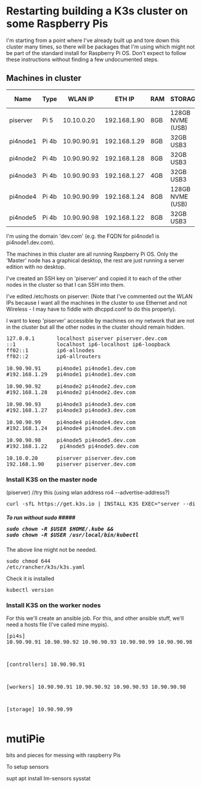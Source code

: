 # Restarting building a K3s cluster on some Raspberry Pis #

I'm starting from a point where I've already built up and tore down this cluster many times, so there will be packages that
I'm using which might not be part of the standard install for Raspberry Pi OS. Don't expect to follow these instructions 
without finding a few undocumented steps.

## Machines in cluster ##
| Name | Type | WLAN IP | ETH IP | RAM | STORAGE | BOOT MEDIA | EXTRAS | ROLE |
| - | - | - | - | - | - | - | - | - |
| piserver | Pi 5 | 10.10.0.20 | 192.168.1.90 | 8GB | 128GB NVME (USB) | | Hailo8 | Master |
| pi4node1 | Pi 4b | 10.90.90.91 | 192.168.1.29 | 8GB | 32GB USB3 | 128GB MicroSD | | Worker |
| pi4node2 | Pi 4b | 10.90.90.92 | 192.168.1.28 | 8GB | 32GB USB3 | 128GB MicroSD | | Worker |
| pi4node3 | Pi 4b | 10.90.90.93 | 192.168.1.27 | 4GB | 32GB USB3 | 128GB MicroSD | | Worker |
| pi4node4 | Pi 4b | 10.90.90.99 | 192.168.1.24 | 8GB | 128GB NVME (USB) | | | Backup |
| pi4node5 | Pi 4b | 10.90.90.98 | 192.168.1.22 | 8GB | 32GB USB3 | 128GB MicroSD | 7 Inch LCD | Worker |

I'm using the domain 'dev.com' (e.g. the FQDN for pi4node1 is pi4node1.dev.com).

The machines in this cluster are all running Raspberry Pi OS. Only the 'Master' node has a graphical desktop, the rest are just running a server edition with no desktop.

I've created an SSH key on 'piserver' and copied it to each of the other nodes in the cluster so that I can SSH into them.

I've edited /etc/hosts on piserver: (Note that I've commented out the WLAN IPs because I want all the machines in the cluster to use Ethernet and not Wireless - I may have to fiddle with dhcppd.conf to do this properly). 

I want to keep 'piserver' accessible by machines on my network that are not in the cluster but all the other nodes in the cluster should remain hidden.

<pre>127.0.0.1       localhost piserver piserver.dev.com
::1             localhost ip6-localhost ip6-loopback
ff02::1         ip6-allnodes
ff02::2         ip6-allrouters

10.90.90.91     pi4node1 pi4node1.dev.com
#192.168.1.29   pi4node1 pi4node1.dev.com

10.90.90.92     pi4node2 pi4node2.dev.com
#192.168.1.28   pi4node2 pi4node2.dev.com

10.90.90.93     pi4node3 pi4node3.dev.com
#192.168.1.27   pi4node3 pi4node3.dev.com

10.90.90.99     pi4node4 pi4node4.dev.com
#192.168.1.24   pi4node4 pi4node4.dev.com

10.90.90.98     pi4node5 pi4node5.dev.com
#192.168.1.22    pi4node5 pi4node5.dev.com

10.10.0.20      piserver piserver.dev.com
192.168.1.90    piserver piserver.dev.com
</pre>

### Install K3S on the master node ###
(piserver)
//try this  (using wlan address ro4 --advertise-address?)
<pre>curl -sfL https://get.k3s.io | INSTALL_K3S_EXEC="server --disable=traefik --flannel-backend=host-gw --tls-san=10.10.0.20 --bind-address=10.10.0.20 --advertise-address=192.168.1.90 --node-ip=10.10.0.20 --cluster-init" sh -s -</pre>

##### To run without sudo ##### <pre>sudo chown -R $USER $HOME/.kube && sudo chown -R $USER /usr/local/bin/kubectl</pre>
The above line might not be needed. <pre>sudo chmod 644 /etc/rancher/k3s/k3s.yaml</pre>

Check it is installed <pre>kubectl version</pre>

### Install K3S on the worker nodes ###
For this we'll create an ansible job. For this, and other ansible stuff, we'll need a hosts file (I've called mine mypis). <pre>[pi4s]
10.90.90.91
10.90.90.92
10.90.90.93
10.90.90.99
10.90.90.98

[controllers]
10.90.90.91

[workers]
10.90.90.91
10.90.90.92
10.90.90.93
10.90.90.98

[storage]
10.90.90.99
</pre>



# mutiPie
bits and pieces for messing with raspberry Pis

To setup sensors

supt apt install lm-sensors sysstat


